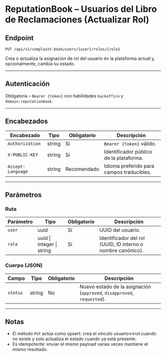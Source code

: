 # ReputationBook – Usuarios del Libro de Reclamaciones (Actualizar Rol)

## Endpoint

```
PUT /api/v1/complaint-book/users/{user}/roles/{role}
```

Crea o actualiza la asignación de rol del usuario en la plataforma actual y, opcionalmente, cambia su estado.

---

## Autenticación

Obligatoria – `Bearer {token}` con habilidades `backoffice` y `domain:reputationbook`.

---

## Encabezados

| Encabezado | Tipo | Obligatorio | Descripción |
| ---------- | ---- | ----------- | ----------- |
| `Authorization` | string | Sí | `Bearer {token}` válido. |
| `X-PUBLIC-KEY` | string | Sí | Identificador público de la plataforma. |
| `Accept-Language` | string | Recomendado | Idioma preferido para campos traducibles. |

---

## Parámetros

### Ruta

| Parámetro | Tipo | Obligatorio | Descripción |
| --------- | ---- | ----------- | ----------- |
| `user` | uuid | Sí | UUID del usuario. |
| `role` | uuid \| integer \| string | Sí | Identificador del rol (UUID, ID interno o nombre canónico). |

### Cuerpo (JSON)

| Campo | Tipo | Obligatorio | Descripción |
| ----- | ---- | ----------- | ----------- |
| `status` | string | No | Nuevo estado de la asignación (`approved`, `disapproved`, `requested`). |

---

## Notas

- El método `PUT` actúa como upsert: crea el vínculo usuario↔rol cuando no existe y solo actualiza el estado cuando ya está presente.
- Es idempotente: enviar el mismo payload varias veces mantiene el mismo resultado.

